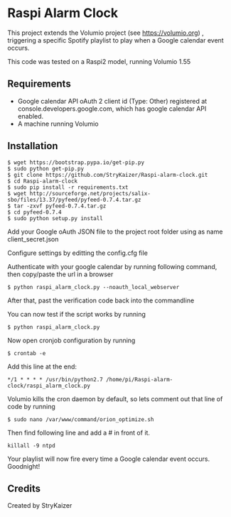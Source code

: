 # Raspi Alarm Clock

This project extends the Volumio project (see https://volumio.org) , triggering a specific Spotify playlist to play when a Google calendar event occurs.

This code was tested on a Raspi2 model, running Volumio 1.55

## Requirements

* Google calendar API oAuth 2 client id (Type: Other) registered at console.developers.google.com, which has google calendar API enabled.
* A machine running Volumio

## Installation

    $ wget https://bootstrap.pypa.io/get-pip.py
    $ sudo python get-pip.py
    $ git clone https://github.com/StryKaizer/Raspi-alarm-clock.git
    $ cd Raspi-alarm-clock
    $ sudo pip install -r requirements.txt
    $ wget http://sourceforge.net/projects/salix-sbo/files/13.37/pyfeed/pyfeed-0.7.4.tar.gz
    $ tar -zxvf pyfeed-0.7.4.tar.gz
    $ cd pyfeed-0.7.4
    $ sudo python setup.py install
    
Add your Google oAuth JSON file to the project root folder using as name client_secret.json

Configure settings by editting the config.cfg file

Authenticate with your google calendar by running following command, then copy/paste the url in a browser

    $ python raspi_alarm_clock.py --noauth_local_webserver

After that, past the verification code back into the commandline

You can now test if the script works by running

    $ python raspi_alarm_clock.py

Now open cronjob configuration by running

    $ crontab -e

Add this line at the end:

    */1 * * * * /usr/bin/python2.7 /home/pi/Raspi-alarm-clock/raspi_alarm_clock.py

Volumio kills the cron daemon by default, so lets comment out that line of code by running

    $ sudo nano /var/www/command/orion_optimize.sh
    
Then find following line and add a # in front of it.

    killall -9 ntpd


Your playlist will now fire every time a Google calendar event occurs.  Goodnight!

## Credits

Created by StryKaizer
